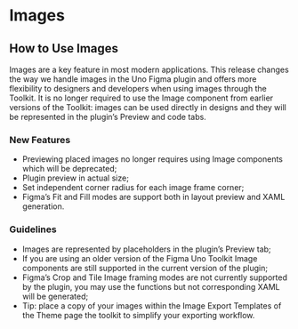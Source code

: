 # Images

## How to Use Images

Images are a key feature in most modern applications. This release changes the way we handle images in the Uno Figma plugin and offers more flexibility to designers and developers when using images through the Toolkit. It is no longer required to use the Image component from earlier versions of the Toolkit: images can be used directly in designs and they will be represented in the plugin’s Preview and code tabs.

### New Features
* Previewing placed images no longer requires using Image components which will be deprecated;
* Plugin preview in actual size;
* Set independent corner radius for each image frame corner;
* Figma’s Fit and Fill modes are support both in layout preview and XAML generation.

### Guidelines
* Images are represented by placeholders in the plugin’s Preview tab;
* If you are using an older version of the Figma Uno Toolkit Image components are still supported in the current version of the plugin;
* Figma’s Crop and Tile Image framing modes are not currently supported by the plugin, you may use the functions but not corresponding XAML will be generated;
* Tip: place a copy of your images within the Image Export Templates of the Theme page the toolkit to simplify your exporting workflow.